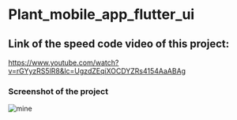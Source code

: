 # Plant_mobile_app_flutter_ui


## Link of the speed code video of this project:
https://www.youtube.com/watch?v=rGYyzRS5lR8&lc=UgzdZEqiXOCDYZRs4154AaABAg

### Screenshot of the project
![mine](https://user-images.githubusercontent.com/66040295/90955940-c16d3180-e48a-11ea-86fd-99263e8bfc6b.png)





